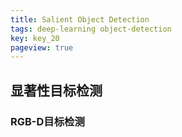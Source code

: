 ```yaml
---
title: Salient Object Detection
tags: deep-learning object-detection
key: key_20
pageview: true
---
```


## 显著性目标检测


### RGB-D目标检测